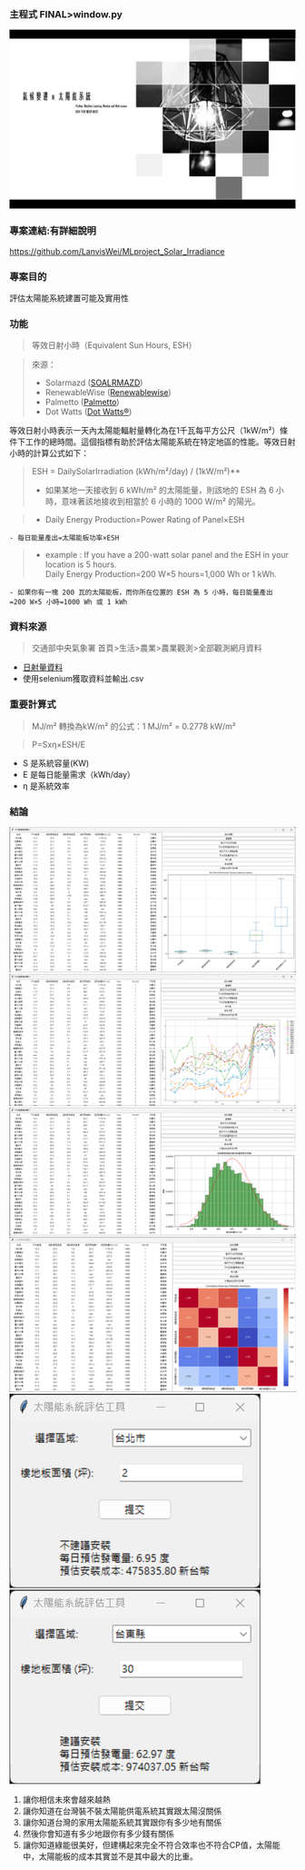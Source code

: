 ### 主程式 FINAL>window.py

![封面圖](螢幕擷取畫面%202024-07-18%20102238.png)

### 專案連結:有詳細說明
https://github.com/LanvisWei/MLproject_Solar_Irradiance

### 專案目的
評估太陽能系統建置可能及實用性

### 功能


> 等效日射小時（Equivalent Sun Hours, ESH）

> 來源：
> * Solarmazd​ ([SOALRMAZD](https://solarmazd.com/peak-sun-hours-psh-what-does-it-mean-and-how-to-estimate-it/))​
> * RenewableWise​ ([Renewablewise](https://www.renewablewise.com/peak-sun-hours-calculator/))​
> * Palmetto​ ([Palmetto](https://palmetto.com/solar/what-are-peak-sun-hours))​
> * Dot Watts​ ([Dot Watts®](https://palmetto.com/solar/what-are-peak-sun-hours))

等效日射小時表示一天內太陽能輻射量轉化為在1千瓦每平方公尺（1kW/m²）條件下工作的總時間。這個指標有助於評估太陽能系統在特定地區的性能。等效日射小時的計算公式如下：

> ESH = DailySolarIrradiation (kWh/m²/day) / (1kW/m²)**
> * 如果某地一天接收到 6 kWh/m² 的太陽能量，則該地的 ESH 為 6 小時，意味著該地接收到相當於 6 小時的 1000 W/m² 的陽光。

> * Daily Energy Production=Power Rating of Panel×ESH

    - 每日能量產出=太陽能板功率×ESH

> * example : If you have a 200-watt solar panel and the ESH in your location is 5 hours. Daily Energy Production=200 W×5 hours=1,000 Wh or 1 kWh.

    - 如果你有一塊 200 瓦的太陽能板，而你所在位置的 ESH 為 5 小時，每日能量產出=200 W×5 小時=1000 Wh 或 1 kWh

### 資料來源

> 交通部中央氣象署 首頁>生活>農業>農業觀測>全部觀測網月資料
* [日射量資料](https://www.cwa.gov.tw/V8/C/L/Agri/Agri_month_All.html)
* 使用selenium獲取資料並輸出.csv

### 重要計算式

> MJ/m² 轉換為kW/m² 的公式：1 MJ/m² = 0.2778 kW/m²

> P=Sxη×ESH/E
- S 是系統容量(KW)
- E 是每日能量需求（kWh/day）
- η 是系統效率

### 結論

![01](./螢幕擷取畫面%202024-07-18%20102631.png)
![02](./螢幕擷取畫面%202024-07-18%20102655.png)
![03](./螢幕擷取畫面%202024-07-18%20102714.png)
![04](./螢幕擷取畫面%202024-07-18%20002159.png)
![05](./螢幕擷取畫面%202024-07-18%20002313.png)
![06](./螢幕擷取畫面%202024-07-18%20002343.png)

1. 讓你相信未來會越來越熱
2. 讓你知道在台灣裝不裝太陽能供電系統其實跟太陽沒關係
3. 讓你知道台灣的家用太陽能系統其實跟你有多少地有關係
4. 然後你會知道有多少地跟你有多少錢有關係
5. 讓你知道綠能很美好，但建構起來完全不符合效率也不符合CP值，太陽能中，太陽能板的成本其實並不是其中最大的比重。